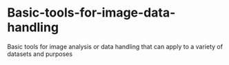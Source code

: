 # Basic-tools-for-image-data-handling
Basic tools for image analysis or data handling that can apply to a variety of datasets and purposes

